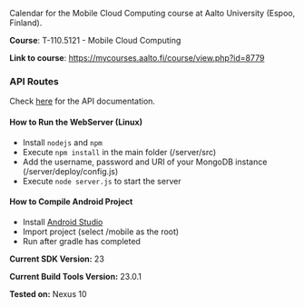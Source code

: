 Calendar for the Mobile Cloud Computing course at Aalto University (Espoo, Finland).

**Course**: T-110.5121 - Mobile Cloud Computing

**Link to course**: https://mycourses.aalto.fi/course/view.php?id=8779

### API Routes

Check [here](https://github.com/Nesh108/MCC-Calendar/blob/master/docs/routes) for the API documentation.


#### How to Run the WebServer (Linux)

- Install `nodejs` and `npm`
- Execute `npm install` in the main folder (/server/src)
- Add the username, password and URI of your MongoDB instance (/server/deploy/config.js)
- Execute `node server.js` to start the server


#### How to Compile Android Project

- Install [Android Studio](https://developer.android.com/sdk/index.html)
- Import project (select /mobile as the root)
- Run after gradle has completed

**Current SDK Version:** 23

**Current Build Tools Version:** 23.0.1

**Tested on:** Nexus 10
